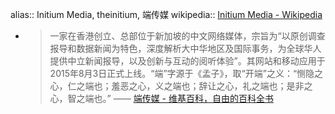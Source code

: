 alias:: Initium Media, theinitium, 端传媒
wikipedia:: [Initium Media - Wikipedia](https://en.wikipedia.org/wiki/Initium_Media)
  - > 一家在香港创立、总部位于新加坡的中文网络媒体，宗旨为“以原创调查报导和数据新闻为特色，深度解析大中华地区及国际事务，为全球华人提供中立新闻报导，以及创新与互动的阅听体验”。其网站和移动应用于2015年8月3日正式上线。“端”字源于《孟子》，取“开端”之义：“恻隐之心，仁之端也；羞恶之心，义之端也；辞让之心，礼之端也；是非之心，智之端也。”
    —— [端传媒 - 维基百科，自由的百科全书](https://zh.wikipedia.org/zh-cn/%E7%AB%AF%E4%BC%A0%E5%AA%92)